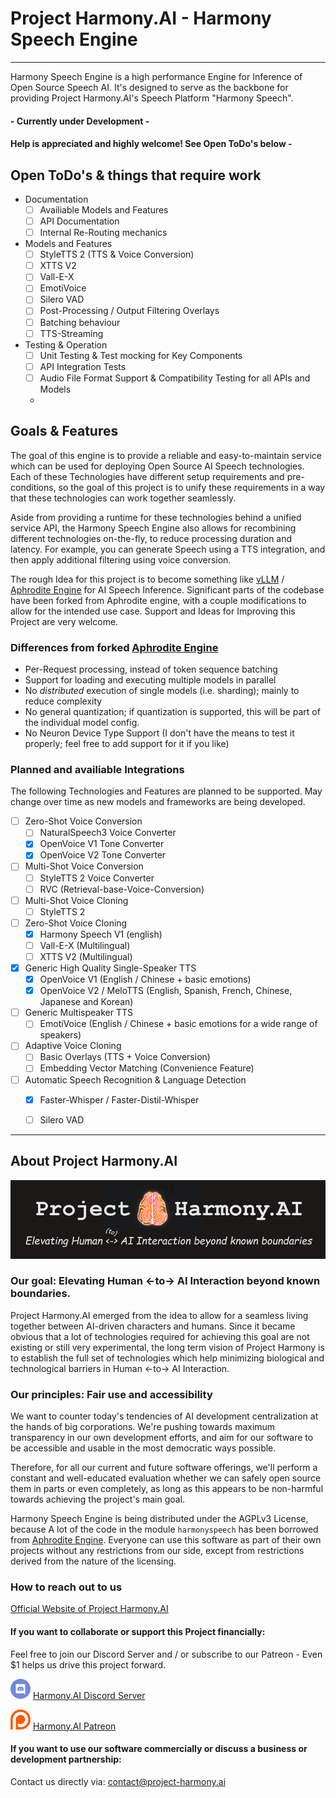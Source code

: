 # Project Harmony.AI - Harmony Speech Engine

---

Harmony Speech Engine is a high performance Engine for Inference of Open Source Speech AI.
It's designed to serve as the backbone for providing Project Harmony.AI's Speech Platform "Harmony Speech".

#### - Currently under Development - 
#### Help is appreciated and highly welcome! See Open ToDo's below -

## Open ToDo's & things that require work
- Documentation
  - [ ] Availiable Models and Features
  - [ ] API Documentation
  - [ ] Internal Re-Routing mechanics
- Models and Features
  - [ ] StyleTTS 2 (TTS & Voice Conversion)
  - [ ] XTTS V2
  - [ ] Vall-E-X
  - [ ] EmotiVoice
  - [ ] Silero VAD
  - [ ] Post-Processing / Output Filtering Overlays
  - [ ] Batching behaviour
  - [ ] TTS-Streaming
- Testing & Operation
  - [ ] Unit Testing & Test mocking for Key Components
  - [ ] API Integration Tests
  - [ ] Audio File Format Support & Compatibility Testing for all APIs and Models
  - 

## Goals & Features
The goal of this engine is to provide a reliable and easy-to-maintain service which can be used for deploying Open Source
AI Speech technologies. Each of these Technologies have different setup requirements and pre-conditions, so the goal of
this project is to unify these requirements in a way that these technologies can work together seamlessly.

Aside from providing a runtime for these technologies behind a unified service API, the Harmony Speech Engine also
allows for recombining different technologies on-the-fly, to reduce processing duration and latency. For example, you
can generate Speech using a TTS integration, and then apply additional filtering using voice conversion.

The rough Idea for this project is to become something like [vLLM](https://github.com/vllm-project/vllm) / [Aphrodite Engine](https://github.com/PygmalionAI/Aphrodite-engine)
for AI Speech Inference. Significant parts of the codebase have been forked from Aphrodite engine, with a couple
modifications to allow for the intended use case.
Support and Ideas for Improving this Project are very welcome.

### Differences from forked [Aphrodite Engine](https://github.com/PygmalionAI/Aphrodite-engine)
- Per-Request processing, instead of token sequence batching
- Support for loading and executing multiple models in parallel
- No *distributed* execution of single models (i.e. sharding); mainly to reduce complexity
- No general quantization; if quantization is supported, this will be part of the individual model config.
- No Neuron Device Type Support (I don't have the means to test it properly; feel free to add support for it if you like)

### Planned and availiable Integrations
The following Technologies and Features are planned to be supported.
May change over time as new models and frameworks are being developed.

- [ ] Zero-Shot Voice Conversion
  - [ ] NaturalSpeech3 Voice Converter
  - [x] OpenVoice V1 Tone Converter
  - [x] OpenVoice V2 Tone Converter
- [ ] Multi-Shot Voice Conversion
  - [ ] StyleTTS 2 Voice Converter
  - [ ] RVC (Retrieval-base-Voice-Conversion)
- [ ] Multi-Shot Voice Cloning
  - [ ] StyleTTS 2
- [ ] Zero-Shot Voice Cloning
  - [x] Harmony Speech V1 (english)
  - [ ] Vall-E-X (Multilingual)
  - [ ] XTTS V2 (Multilingual)
- [x] Generic High Quality Single-Speaker TTS
  - [x] OpenVoice V1 (English / Chinese + basic emotions)
  - [x] OpenVoice V2 / MeloTTS (English, Spanish, French, Chinese, Japanese and Korean)
- [ ] Generic Multispeaker TTS
  - [ ] EmotiVoice (English / Chinese + basic emotions for a wide range of speakers)
- [ ] Adaptive Voice Cloning
  - [ ] Basic Overlays (TTS + Voice Conversion)
  - [ ] Embedding Vector Matching (Convenience Feature)
- [ ] Automatic Speech Recognition & Language Detection
  - [x] Faster-Whisper / Faster-Distil-Whisper
  - [ ] Silero VAD


---

## About Project Harmony.AI
![Project Harmony.AI](docs/images/Harmony-Main-Banner-200px.png)
### Our goal: Elevating Human <-to-> AI Interaction beyond known boundaries.
Project Harmony.AI emerged from the idea to allow for a seamless living together between AI-driven characters and humans.
Since it became obvious that a lot of technologies required for achieving this goal are not existing or still very experimental,
the long term vision of Project Harmony is to establish the full set of technologies which help minimizing biological and
technological barriers in Human <-to-> AI Interaction.

### Our principles: Fair use and accessibility
We want to counter today's tendencies of AI development centralization at the hands of big
corporations. We're pushing towards maximum transparency in our own development efforts, and aim for our software to be
accessible and usable in the most democratic ways possible.

Therefore, for all our current and future software offerings, we'll perform a constant and well-educated evaluation whether
we can safely open source them in parts or even completely, as long as this appears to be non-harmful towards achieving
the project's main goal.

Harmony Speech Engine is being distributed under the AGPLv3 License, because A lot of the code in the module `harmonyspeech` has been borrowed from [Aphrodite Engine](https://github.com/PygmalionAI/Aphrodite-engine).
Everyone can use this software as part of their own projects without any restrictions from our side, except from restrictions derived from the nature of the licensing.

### How to reach out to us

[Official Website of Project Harmony.AI](https://project-harmony.ai/)

#### If you want to collaborate or support this Project financially:

Feel free to join our Discord Server and / or subscribe to our Patreon - Even $1 helps us drive this project forward.

![Harmony.AI Discord Server](docs/images/discord32.png) [Harmony.AI Discord Server](https://discord.gg/f6RQyhNPX8)

![Harmony.AI Discord Server](docs/images/patreon32.png) [Harmony.AI Patreon](https://patreon.com/harmony_ai)

#### If you want to use our software commercially or discuss a business or development partnership:

Contact us directly via: [contact@project-harmony.ai](mailto:contact@project-harmony.ai)